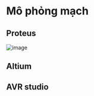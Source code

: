 # Mô phỏng mạch
## Proteus
![image](https://user-images.githubusercontent.com/96186749/208045531-3708a54d-2b53-45ba-a46d-31619295b010.png)
## Altium
## AVR studio
